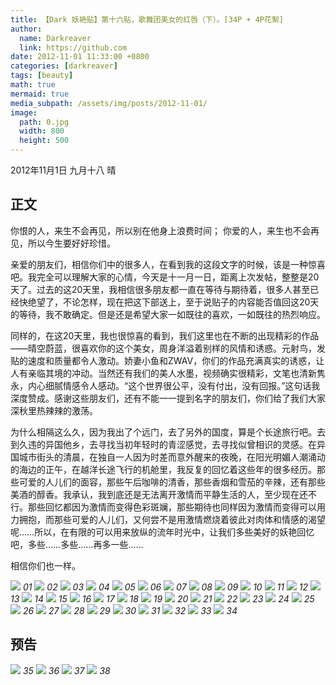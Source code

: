 ```yaml
---
title: 【Dark 妖艳贴】第十六贴，歌舞团美女的红唇（下）。[34P + 4P花絮]
author:
  name: Darkreaver
  link: https://github.com
date: 2012-11-01 11:33:00 +0800
categories: [darkreaver]
tags: [beauty]
math: true
mermaid: true
media_subpath: /assets/img/posts/2012-11-01/
image:
  path: 0.jpg
  width: 800
  height: 500
---
```


2012年11月1日  九月十八  晴

## 正文

你恨的人，来生不会再见，所以别在他身上浪费时间；
你爱的人，来生也不会再见，所以今生要好好珍惜。

亲爱的朋友们，相信你们中的很多人，在看到我的这段文字的时候，该是一种惊喜吧。我完全可以理解大家的心情，今天是十一月一日，距离上次发帖，整整是20天了。过去的这20天里，我相信很多朋友都一直在等待与期待着，很多人甚至已经快绝望了，不论怎样，现在把这下部送上，至于说贴子的内容能否值回这20天的等待，我不敢确定。但是还是希望大家一如既往的喜欢，一如既往的热烈响应。

同样的，在这20天里，我也很惊喜的看到，我们这里也在不断的出现精彩的作品——晴空蔚蓝，很喜欢你的这个美女，周身洋溢着别样的风情和诱惑。元射鸟，发贴的速度和质量都令人激动。娇妻小鱼和ZWAV，你们的作品充满真实的诱惑，让人有亲临其境的冲动。当然还有我们的美人水墨，视频确实很精彩，文笔也清新隽永，内心细腻情感令人感动。“这个世界很公平，没有付出，没有回报。”这句话我深度赞成。感谢这些朋友们，还有不能一一提到名字的朋友们，你们给了我们大家深秋里热辣辣的激荡。

为什么相隔这么久，因为我出了个远门，去了另外的国度，算是个长途旅行吧。去到久违的异国他乡，去寻找当初年轻时的青涩感觉，去寻找似曾相识的灵感。在异国城市街头的清晨，在独自一人因为时差而意外醒来的夜晚，在阳光明媚人潮涌动的海边的正午，在越洋长途飞行的机舱里，我反复的回忆着这些年的很多经历。那些可爱的人儿们的面容，那些午后咖啡的清香，那些香烟和雪茄的辛辣，还有那些美酒的醇香。我承认，我到底还是无法离开激情而平静生活的人，至少现在还不行。那些回忆都因为激情而变得色彩斑斓，那些期待也同样因为激情而变得可以用力拥抱，而那些可爱的人儿们，又何尝不是用激情燃烧着彼此对肉体和情感的渴望呢……所以，在有限的可以用来放纵的流年时光中，让我们多些美好的妖艳回忆吧，多些……多些……再多一些……

相信你们也一样。

![](1.jpg)
_01_
![](2.jpg)
_02_
![](3.jpg)
_03_
![](4.jpg)
_04_
![](5.jpg)
_05_
![](6.jpg)
_06_
![](7.jpg)
_07_
![](8.jpg)
_08_
![](9.jpg)
_09_
![](10.jpg)
_10_
![](11.jpg)
_11_
![](12.jpg)
_12_
![](13.jpg)
_13_
![](14.jpg)
_14_
![](15.jpg)
_15_
![](16.jpg)
_16_
![](17.jpg)
_17_
![](18.jpg)
_18_
![](19.jpg)
_19_
![](20.jpg)
_20_
![](21.jpg)
_21_
![](22.jpg)
_22_
![](23.jpg)
_23_
![](24.jpg)
_24_
![](25.jpg)
_25_
![](26.jpg)
_26_
![](27.jpg)
_27_
![](28.jpg)
_28_
![](29.jpg)
_29_
![](30.jpg)
_30_
![](31.jpg)
_31_
![](32.jpg)
_32_
![](33.jpg)
_33_
![](34.jpg)
_34_


## 预告

![](35.jpg)
_35_
![](36.jpg)
_36_
![](37.jpg)
_37_
![](38.jpg)
_38_